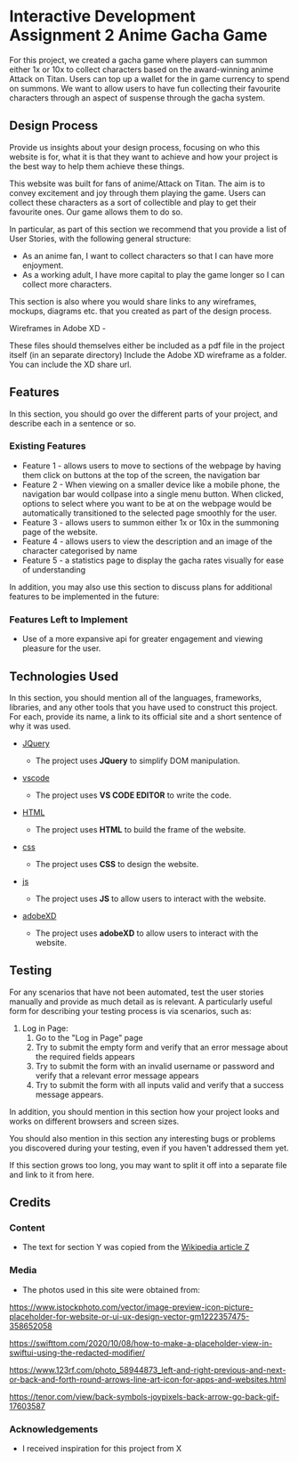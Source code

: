 # Interactive Development Assignment 2 Anime Gacha Game

<!-- One or two paragraphs providing an overview of your project. Tell us about your project.

Essentially, this part is your sales pitch. -->

For this project, we created a gacha game where players can summon either 1x or 10x to collect characters based on the award-winning anime Attack on Titan. Users can top up a wallet for the in game currency to spend on summons. We want to allow users to have fun collecting their favourite characters through an aspect of suspense through the gacha system.
 
## Design Process
 
Provide us insights about your design process, focusing on who this website is for, what it is that they want to achieve and how your project is the best way to help them achieve these things.

This website was built for fans of anime/Attack on Titan. The aim is to convey excitement and joy through them playing the game. Users can collect these characters as a sort of collectible and play to get their favourite ones. Our game allows them to do so.

In particular, as part of this section we recommend that you provide a list of User Stories, with the following general structure:

- As an anime fan, I want to collect characters so that I can have more enjoyment.
- As a working adult, I have more capital to play the game 
longer so I can collect more characters.

This section is also where you would share links to any wireframes, mockups, diagrams etc. that you created as part of the design process.

Wireframes in Adobe XD - 

These files should themselves either be included as a pdf file in the project itself (in an separate directory)
Include the Adobe XD wireframe as a folder. You can include the XD share url. 

## Features

In this section, you should go over the different parts of your project, and describe each in a sentence or so.
 
### Existing Features
- Feature 1 - allows users to move to sections of the webpage by having them click on buttons at the top of the screen, the navigation bar
- Feature 2 - When viewing on a smaller device like a mobile phone, the navigation bar would collpase into a single menu button. When clicked, options to select where you want to be at on the webpage would be automatically transitioned to the selected page smoothly for the user.
- Feature 3 - allows users to summon either 1x or 10x in the summoning page of the website.
- Feature 4 - allows users to view the description and an image of the character categorised by name
- Feature 5 - a statistics page to display the gacha rates visually for ease of understanding

In addition, you may also use this section to discuss plans for additional features to be implemented in the future:

### Features Left to Implement
- Use of a more expansive api for greater engagement and viewing pleasure for the user.

## Technologies Used

In this section, you should mention all of the languages, frameworks, libraries, and any other tools that you have used to construct this project. For each, provide its name, a link to its official site and a short sentence of why it was used.

- [JQuery](https://jquery.com)
    - The project uses **JQuery** to simplify DOM manipulation.

- [vscode](https://code.visualstudio.com/)
    - The project uses **VS CODE EDITOR** to write the code.

- [HTML](html)
    - The project uses **HTML** to build the frame of the website.

- [css](css)
    - The project uses **CSS** to design the website.

- [js](js)
    - The project uses **JS** to allow users to interact with the website.

- [adobeXD](https://www.adobe.com/sg/products/xd.html)
    - The project uses **adobeXD** to allow users to interact with the website.


## Testing

For any scenarios that have not been automated, test the user stories manually and provide as much detail as is relevant. A particularly useful form for describing your testing process is via scenarios, such as:

1. Log in Page:
    1. Go to the "Log in Page" page
    2. Try to submit the empty form and verify that an error message about the required fields appears
    3. Try to submit the form with an invalid username or password and verify that a relevant error message appears
    4. Try to submit the form with all inputs valid and verify that a success message appears.

In addition, you should mention in this section how your project looks and works on different browsers and screen sizes.

You should also mention in this section any interesting bugs or problems you discovered during your testing, even if you haven't addressed them yet.

If this section grows too long, you may want to split it off into a separate file and link to it from here.

## Credits

### Content
- The text for section Y was copied from the [Wikipedia article Z](https://en.wikipedia.org/wiki/Z)

### Media
- The photos used in this site were obtained from:

https://www.istockphoto.com/vector/image-preview-icon-picture-placeholder-for-website-or-ui-ux-design-vector-gm1222357475-358652058

https://swifttom.com/2020/10/08/how-to-make-a-placeholder-view-in-swiftui-using-the-redacted-modifier/

https://www.123rf.com/photo_58944873_left-and-right-previous-and-next-or-back-and-forth-round-arrows-line-art-icon-for-apps-and-websites.html

https://tenor.com/view/back-symbols-joypixels-back-arrow-go-back-gif-17603587

### Acknowledgements

- I received inspiration for this project from X